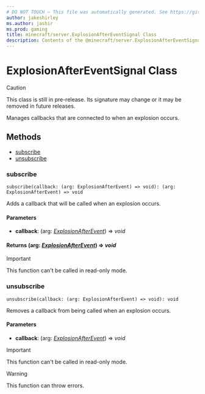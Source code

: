 ```yaml
---
# DO NOT TOUCH — This file was automatically generated. See https://github.com/mojang/minecraftapidocsgenerator to modify descriptions, examples, etc.
author: jakeshirley
ms.author: jashir
ms.prod: gaming
title: minecraft/server.ExplosionAfterEventSignal Class
description: Contents of the @minecraft/server.ExplosionAfterEventSignal class.
---
```

# ExplosionAfterEventSignal Class

> [!CAUTION]
> This class is still in pre-release.  Its signature may change or it may be removed in future releases.

Manages callbacks that are connected to when an explosion occurs.

## Methods
- [subscribe](#subscribe)
- [unsubscribe](#unsubscribe)

### **subscribe**
`
subscribe(callback: (arg: ExplosionAfterEvent) => void): (arg: ExplosionAfterEvent) => void
`

Adds a callback that will be called when an explosion occurs.

#### **Parameters**
- **callback**: (arg: [*ExplosionAfterEvent*](ExplosionAfterEvent.md)) => *void*

#### **Returns** (arg: [*ExplosionAfterEvent*](ExplosionAfterEvent.md)) => *void*

> [!IMPORTANT]
> This function can't be called in read-only mode.

### **unsubscribe**
`
unsubscribe(callback: (arg: ExplosionAfterEvent) => void): void
`

Removes a callback from being called when an explosion occurs.

#### **Parameters**
- **callback**: (arg: [*ExplosionAfterEvent*](ExplosionAfterEvent.md)) => *void*

> [!IMPORTANT]
> This function can't be called in read-only mode.

> [!WARNING]
> This function can throw errors.
